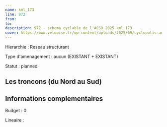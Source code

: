 ```yaml
---
name: kml_173 
line: 972
from: 
to:  
description: 972 - schema cyclable de l'ACSO 2025 kml_173 
cover: https://www.velooise.fr/wp-content/uploads/2025/09/cyclopolis-acso-default.jpg
---
```

Hierarchie : Reseau structurant

Type d'amenagement : aucun (EXISTANT + EXISTANT)

Statut : planned

## Les troncons (du Nord au Sud)

## Informations complementaires

Budget  : 0 

Lineaire :

